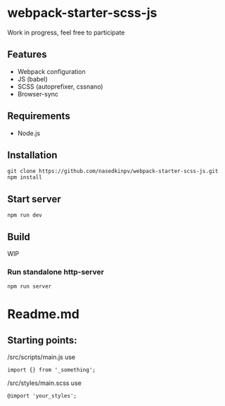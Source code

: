 # webpack-starter-scss-js
Work in progress, feel free to participate


## Features
- Webpack configuration
- JS (babel)
- SCSS (autoprefixer, cssnano)
- Browser-sync 
## Requirements
- Node.js

## Installation 
    git clone https://github.com/nasedkinpv/webpack-starter-scss-js.git
    npm install
    
## Start server
    npm run dev
    
## Build
WIP

### Run standalone http-server
    npm run server

# Readme.md

## Starting points:
/src/scripts/main.js 
use

    import {} from '_something';
    
/src/styles/main.scss
use 

    @import 'your_styles';
